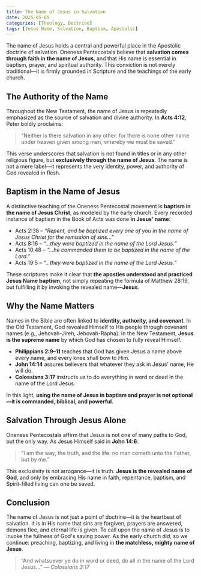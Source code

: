 ```yaml
---
title: The Name of Jesus in Salvation
date: 2025-05-05
categories: [Theology, Doctrine]
tags: [Jesus Name, Salvation, Baptism, Apostolic]
---
```


The name of Jesus holds a central and powerful place in the Apostolic doctrine of salvation. Oneness Pentecostals believe that **salvation comes through faith in the name of Jesus**, and that His name is essential in baptism, prayer, and spiritual authority. This conviction is not merely traditional—it is firmly grounded in Scripture and the teachings of the early church.

## The Authority of the Name

Throughout the New Testament, the name of Jesus is repeatedly emphasized as the source of salvation and divine authority. In **Acts 4:12**, Peter boldly proclaims:

> “Neither is there salvation in any other: for there is none other name under heaven given among men, whereby we must be saved.”

This verse underscores that salvation is not found in titles or in any other religious figure, but **exclusively through the name of Jesus**. The name is not a mere label—it represents the very identity, power, and authority of God revealed in flesh.

## Baptism in the Name of Jesus

A distinctive teaching of the Oneness Pentecostal movement is **baptism in the name of Jesus Christ**, as modeled by the early church. Every recorded instance of baptism in the Book of Acts was done **in Jesus’ name**:

- Acts 2:38 – _“Repent, and be baptized every one of you in the name of Jesus Christ for the remission of sins...”_
- Acts 8:16 – _“…they were baptized in the name of the Lord Jesus.”_
- Acts 10:48 – _“…he commanded them to be baptized in the name of the Lord.”_
- Acts 19:5 – _“…they were baptized in the name of the Lord Jesus.”_

These scriptures make it clear that **the apostles understood and practiced Jesus Name baptism**, not simply repeating the formula of Matthew 28:19, but fulfilling it by invoking the revealed name—**Jesus**.

## Why the Name Matters

Names in the Bible are often linked to **identity, authority, and covenant**. In the Old Testament, God revealed Himself to His people through covenant names (e.g., Jehovah-Jireh, Jehovah-Rapha). In the New Testament, **Jesus is the supreme name** by which God has chosen to fully reveal Himself.

- **Philippians 2:9–11** teaches that God has given Jesus a name above every name, and every knee shall bow to Him.
- **John 14:14** assures believers that whatever they ask in Jesus' name, He will do.
- **Colossians 3:17** instructs us to do everything in word or deed in the name of the Lord Jesus.

In this light, **using the name of Jesus in baptism and prayer is not optional—it is commanded, biblical, and powerful**.

## Salvation Through Jesus Alone

Oneness Pentecostals affirm that Jesus is not one of many paths to God, but the only way. As Jesus Himself said in **John 14:6**:

> “I am the way, the truth, and the life: no man cometh unto the Father, but by me.”

This exclusivity is not arrogance—it is truth. **Jesus is the revealed name of God**, and only by embracing His name in faith, repentance, baptism, and Spirit-filled living can one be saved.

## Conclusion

The name of Jesus is not just a point of doctrine—it is the heartbeat of salvation. It is in His name that sins are forgiven, prayers are answered, demons flee, and eternal life is given. To call upon the name of Jesus is to invoke the fullness of God's saving power. As the early church did, so we continue: preaching, baptizing, and living in **the matchless, mighty name of Jesus**.

> “And whatsoever ye do in word or deed, do all in the name of the Lord Jesus…” — _Colossians 3:17_
